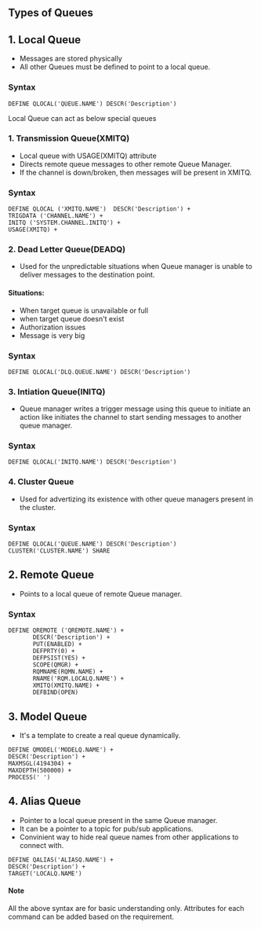 ##  Types of Queues


## 1. Local Queue
* Messages are stored physically
* All other Queues must be defined to point to a local queue.

### Syntax
```
DEFINE QLOCAL('QUEUE.NAME') DESCR('Description') 

```

Local Queue can act as below special queues

### 1. Transmission Queue(XMITQ)
  * Local queue with USAGE(XMITQ) attribute
  * Directs remote queue messages to other remote Queue Manager.
  * If the channel is down/broken, then messages will be present in XMITQ.

### Syntax
```
DEFINE QLOCAL ('XMITQ.NAME')  DESCR('Description') +
TRIGDATA ('CHANNEL.NAME') +
INITQ ('SYSTEM.CHANNEL.INITQ') +
USAGE(XMITQ) +
```

### 2. Dead Letter Queue(DEADQ) 
  *  Used for the unpredictable situations when Queue manager is unable to deliver messages to the destination point.
#### Situations:
   * When target queue is unavailable or full
   * when target queue doesn't exist
   * Authorization issues
   * Message is very big

### Syntax
```
DEFINE QLOCAL('DLQ.QUEUE.NAME') DESCR('Description') 

```

### 3. Intiation Queue(INITQ)

* Queue manager writes a trigger message using this queue to initiate an action like initiates the channel to start sending messages to another queue manager.

### Syntax
```
DEFINE QLOCAL('INITQ.NAME') DESCR('Description') 

```

### 4. Cluster Queue 
* Used for advertizing its existence with other queue managers present in the cluster.

### Syntax
```
DEFINE QLOCAL('QUEUE.NAME') DESCR('Description') CLUSTER('CLUSTER.NAME') SHARE 

```


## 2. Remote Queue
* Points to a local queue of remote Queue manager.
 

### Syntax

```
DEFINE QREMOTE ('QREMOTE.NAME') +
       DESCR('Description') +
       PUT(ENABLED) +
       DEFPRTY(0) +
       DEFPSIST(YES) +
       SCOPE(QMGR) +
       RQMNAME(RQMN.NAME) +
       RNAME('RQM.LOCALQ.NAME') +
       XMITQ(XMITQ.NAME) +
       DEFBIND(OPEN) 
```

## 3. Model Queue

* It's a template to create a real queue dynamically.

```
DEFINE QMODEL('MODELQ.NAME') +
DESCR('Description') +
MAXMSGL(4194304) +
MAXDEPTH(500000) +
PROCESS(' ') 
```

## 4. Alias Queue

* Pointer to a local queue present in the same Queue manager.
* It can be a pointer to a topic for pub/sub applications.
* Convinient way to hide real queue names from other applications to connect with.

```
DEFINE QALIAS('ALIASQ.NAME') +
DESCR('Description') +
TARGET('LOCALQ.NAME') 

```

#### Note
All the above syntax are for basic understanding only. Attributes for each command can be added based on the requirement.